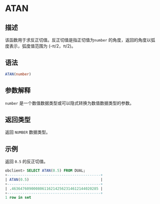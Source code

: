 ATAN 
=========================



描述 
-----------------------

该函数用于求反正切值。反正切值是指正切值为`number` 的角度，返回的角度以弧度表示，弧度值范围为 (-π/2，π/2)。

语法 
-----------------------

```sql
ATAN(number)
```



参数解释 
-------------------------

`number` 是一个数值数据类型或可以隐式转换为数值数据类型的参数。

返回类型 
-------------------------

返回 `NUMBER` 数据类型。

示例 
-----------------------

返回 `0.5` 的反正切值。

```sql
obclient> SELECT ATAN(0.5) FROM DUAL;
+-------------------------------------------+
| ATAN(0.5)                                 |
+-------------------------------------------+
| .4636476090008061162142562314612144020285 |
+-------------------------------------------+
1 row in set
```


